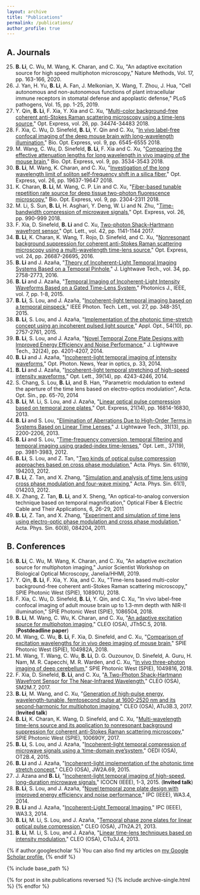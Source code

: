 ```yaml
---
layout: archive
title: "Publications"
permalink: /publications/
author_profile: true
---
```


A. Journals
------
25. **B. Li**, C. Wu, M. Wang, K. Charan, and C. Xu, "An adaptive excitation source for high speed multiphoton microscopy," Nature Methods, Vol. 17, pp. 163-166, 2020.
24. J. Yan, H. Yu, **B. Li**, A. Fan, J. Melkonian, X. Wang, T. Zhou, J. Hua, "Cell autonomous and non-autonomous functions of plant intracellular immune receptors in stomatal defense and apoplastic defense," PLoS pathogens, Vol. 15, pp. 1-25, 2019.
23. Y. Qin, **B. Li**, F. Xia, Y. Xia and C. Xu, "[Multi-color background-free coherent anti-Stokes Raman scattering microscopy using a time-lens source](http://bo-li-research.github.io/files/paper-2018-OE-3.pdf)," Opt. Express, vol. 26, pp. 34474-34483 2018.
22. F. Xia, C. Wu, D. Sinefeld, **B. Li**, Y. Qin and C. Xu, "[In vivo label-free confocal imaging of the deep mouse brain with long-wavelength illumination](http://bo-li-research.github.io/files/paper-2018-BOE-3.pdf)," Bio. Opt. Express, vol. 9, pp. 6545-6555 2018.
21. M. Wang, C. Wu, D. Sinefeld, **B. Li**, F. Xia and C. Xu, "[Comparing the effective attenuation lengths for long wavelength in vivo imaging of the mouse brain](http://bo-li-research.github.io/files/paper-2018-BOE-2.pdf)," Bio. Opt. Express, vol. 9, pp. 3534-3543 2018.
20. **B. Li**, M. Wang, K. Charan, and C. Xu, "[Investigation of the long wavelength limit of soliton self-frequency shift in a silica fiber](http://bo-li-research.github.io/files/paper-2018-OE-2.pdf)," Opt. Express, vol. 26, pp. 19637-19647 2018.
19. K. Charan, **B. Li**, M. Wang, C. P. Lin and C. Xu, "[Fiber-based tunable repetition rate source for deep tissue two-photon fluorescence microscopy](http://bo-li-research.github.io/files/paper-2018-BOE-1.pdf)," Bio. Opt. Express, vol. 9, pp. 2304-2311 2018.
18. M. Li, S. Sun, **B. Li**, H. Asghari, Y. Deng, W. Li and N. Zhu, "[Time-bandwidth compression of microwave signals](http://bo-li-research.github.io/files/paper-2018-OE-1.pdf)," Opt. Express, vol. 26, pp. 990-999 2018.
17. F. Xia, D. Sinefeld, **B. Li** and C. Xu, [Two-photon Shack–Hartmann wavefront sensor](http://bo-li-research.github.io/files/paper-2017-OL-1.pdf)," Opt. Lett., vol. 42, pp. 1141-1144 2017.
16. **B. Li**, K. Charan, K. Wang, T. Rojo, D. Sinefeld, and C. Xu, "[Nonresonant background suppression for coherent anti-Stokes Raman scattering microscopy using a multi-wavelength time-lens source](http://bo-li-research.github.io/files/paper-2016-OE-1.pdf)," Opt. Express, vol. 24, pp. 26687-26695, 2016.
15. **B. Li** and J. Azaña, "[Theory of Incoherent-Light Temporal Imaging Systems Based on a Temporal Pinhole](http://bo-li-research.github.io/files/paper-2016-JLT-1.pdf)," J. Lightwave Tech., vol. 34, pp. 2758-2773, 2016.
14. **B. Li** and J. Azaña, "[Temporal Imaging of Incoherent-Light Intensity Waveforms Based on a Gated Time-Lens System](http://bo-li-research.github.io/files/paper-2015-PJ-1.pdf)," Photonics J., IEEE, vol. 7, pp. 1-8, 2015.
13. **B. Li**, S. Lou, and J. Azaña, "[Incoherent-light temporal imaging based on a temporal pinspeck](http://bo-li-research.github.io/files/paper-2015-PTL-1.pdf)," IEEE Photon. Tech. Lett., vol. 27, pp. 348-351, 2015.
12. **B. Li**, S. Lou, and J. Azaña, "[Implementation of the photonic time-stretch concept using an incoherent pulsed light source](http://bo-li-research.github.io/files/paper-2015-AO-1.pdf)," Appl. Opt., 54(10), pp. 2757-2761, 2015.
11. **B. Li**, S. Lou, and J. Azaña, "[Novel Temporal Zone Plate Designs with Improved Energy Efficiency and Noise Performance](http://bo-li-research.github.io/files/paper-2014-JLT-1.pdf)," J. Lightwave Tech., 32(24), pp. 4201-4207, 2014.
10. **B. Li** and J. Azaña, "[Incoherent-light temporal imaging of intensity waveforms](http://bo-li-research.github.io/files/paper-2014-OPN-1.pdf)," Opt. Photon. News, Year in optics, p. 33, 2014.
9. **B. Li** and J. Azaña, "[Incoherent-light temporal stretching of high-speed intensity waveforms](http://bo-li-research.github.io/files/paper-2014-OL-1.pdf)," Opt. Lett., 39(14), pp. 4243-4246, 2014.
8. S. Chang, S. Lou, **B. Li**, and B. Han, "Parametric modulation to extend the aperture of the time lens based on electro-optics modulation", Acta. Opt. Sin., pp. 65-70, 2014
7. **B. Li**, M. Li, S. Lou, and J. Azaña, "[Linear optical pulse compression based on temporal zone plates](http://bo-li-research.github.io/files/paper-2013-OE-1.pdf)," Opt. Express, 21(14), pp. 16814-16830, 2013.
6. **B. Li** and S. Lou, "[Elimination of Aberrations Due to High-Order Terms in Systems Based on Linear Time Lenses](http://bo-li-research.github.io/files/paper-2013-JLT-1.pdf)," J. Lightwave Tech., 31(13), pp. 2200-2206, 2013.
5. **B. Li** and S. Lou, "[Time-frequency conversion, temporal filtering and temporal imaging using graded-index time-lenses](http://bo-li-research.github.io/files/paper-2012-OL-1.pdf)," Opt. Lett., 37(19), pp. 3981-3983, 2012.
4. **B. Li**, S. Lou, and Z. Tan, "[Two kinds of optical pulse compression approaches based on cross phase modulation](http://bo-li-research.github.io/files/paper-2012-APS-2.pdf)," Acta. Phys. Sin. 61(19), 194203, 2012.
3. **B. Li**, Z. Tan, and X. Zhang, "[Simulation and analysis of time lens using cross phase modulation and four-wave mixing](http://bo-li-research.github.io/files/paper-2012-APS-1.pdf)," Acta. Phys. Sin. 61(1), 014203, 2012.
2. X. Zhang, Z. Tan, **B. Li**, and X. Sheng, "An optical-to-analog conversion technique based on temporal magnification," Optical Fiber & Electric Cable and Their Applications, 6, 26-29, 2011
1. **B. Li**, Z. Tan, and X. Zhang, "[Experiment and simulation of time lens using electro-optic phase modulation and cross phase modulation](http://bo-li-research.github.io/files/paper-2011-APS-1.pdf)," Acta. Phys. Sin. 60(8), 084204, 2011.

B. Conferences
------

16. **B. Li**, C. Wu, M. Wang, K. Charan, and C. Xu, "An adaptive excitation source for multiphoton imaging," Junior Scientist Workshop on Biological Optical Microscopy, Janelia/HHMI, 2019.
15. Y. Qin, **B. Li**, F. Xia, Y. Xia, and C. Xu, "Time-lens based multi-color background-free coherent anti-Stokes Raman scattering microscopy," SPIE Photonic West (SPIE), 108901U, 2018.
14. F. Xia, C. Wu, D. Sinefeld, **B. Li**, Y. Qin, and C. Xu, "In vivo label-free confocal imaging of adult mouse brain up to 1.3-mm depth with NIR-II illumination," SPIE Photonic West (SPIE), 1086504, 2018.
13. **B. Li**, M. Wang, C. Wu, K. Charan, and C. Xu, "[An adaptive excitation source for multiphoton imaging](http://bo-li-research.github.io/files/Conference-2018-CLEO_AT-2018-JTh5C.5.pdf)," CLEO (OSA), JTh5C.5, 2018. (**Postdeadline paper**)
12. M. Wang, C. Wu, **B. Li**, F. Xia, D. Sinefeld, and C. Xu, "[Comparison of excitation wavelengths for in vivo deep imaging of mouse brain](http://bo-li-research.github.io/files/Conference-2018-PhotonicWest-1049816.pdf)," SPIE Photonic West (SPIE), 104982A, 2018.
11. M. Wang, T. Wang, C. Wu, **B. Li**, D. G. Ouzounov, D. Sinefeld, A. Guru, H. Nam, M. R. Capecchi, M. R. Warden, and C. Xu, "[In vivo three-photon imaging of deep cerebellum](http://bo-li-research.github.io/files/Conference-2018-PhotonicWest-1049816.pdf)," SPIE Photonic West (SPIE), 1049816, 2018.
10. F. Xia, D. Sinefeld, **B. Li**, and C. Xu, "[A Two-Photon Shack-Hartmann Wavefront Sensor for The Near-Infrared Wavelength](http://bo-li-research.github.io/files/Conference-2017-CLEO_SI-2017-SM2M.7.pdf)," CLEO (OSA), SM2M.7, 2017.
9. **B. Li**, M. Wang, and C. Xu, "[Generation of high-pulse energy, wavelength-tunable, femtosecond pulse at 1600-2520 nm and its second-harmonic for multiphoton imaging](http://bo-li-research.github.io/files/Conference-2017-CLEO_AT-2017-ATu3B.3.pdf)," CLEO (OSA), ATu3B.3, 2017. (**Invited talk**)
8. **B. Li**, K. Charan, K. Wang, D. Sinefeld, and C. Xu, "[Multi-wavelength time-lens source and its application to nonresonant background suppression for coherent anti-Stokes Raman scattering microscopy](http://bo-li-research.github.io/files/Conference-2017-PhotonicWest-100690Y.pdf)," SPIE Photonic West (SPIE), 100690Y, 2017.
7. **B. Li**, S. Lou, and J. Azaña, "[Incoherent-light temporal compression of microwave signals using a ‘time-domain eye’system](http://bo-li-research.github.io/files/Conference-2015-OEDI-2015-OT2B.4.pdf)," OEDI (OSA), OT2B.4, 2015.
6. **B. Li** and J. Azaña, "[Incoherent-light implementation of the photonic time stretch concept](http://bo-li-research.github.io/files/Conference-2015-CLEO_AT-2015-JW2A.69.pdf)," CLEO (OSA), JW2A.69, 2015.
5. J. Azana and **B. Li**, "[Incoherent-light temporal imaging of high-speed, long-duration microwave signals](http://bo-li-research.github.io/files/Conference-2015-ICOCN-07203685.pdf)," ICOCN (IEEE), 1-3, 2015. (**Invited talk**)
4. **B. Li**, S. Lou, and J. Azaña, "[Novel temporal zone plate design with improved energy efficiency and noise performance](http://bo-li-research.github.io/files/Conference-2014-IPC-06995400.pdf)," IPC (IEEE), WA3.4, 2014.
3. **B. Li** and J. Azaña, "[Incoherent-Light Temporal Imaging](http://bo-li-research.github.io/files/Conference-2014-IPC-06995399.pdf)," IPC (IEEE), WA3.3, 2014.
2. **B. Li**, M. Li, S. Lou, and J. Azaña, "[Temporal phase zone plates for linear optical pulse compression](http://bo-li-research.github.io/files/Conference-2013-CLEO_QELS-2013-JTh2A.21.pdf)," CLEO (OSA), JTh2A.21, 2013.
1. **B. Li**, M. Li, S. Lou, and J. Azaña, "[Linear time-lens techniques based on intensity modulation](http://bo-li-research.github.io/files/Conference-2013-CLEO_SI-2013-CTu3J.4.pdf)," CLEO (OSA), CTu3J.4, 2013.


{% if author.googlescholar %}
  You can also find my articles on <u><a href="{{author.googlescholar}}">my Google Scholar profile</a>.</u>
{% endif %}

{% include base_path %}

{% for post in site.publications reversed %}
  {% include archive-single.html %}
{% endfor %}
